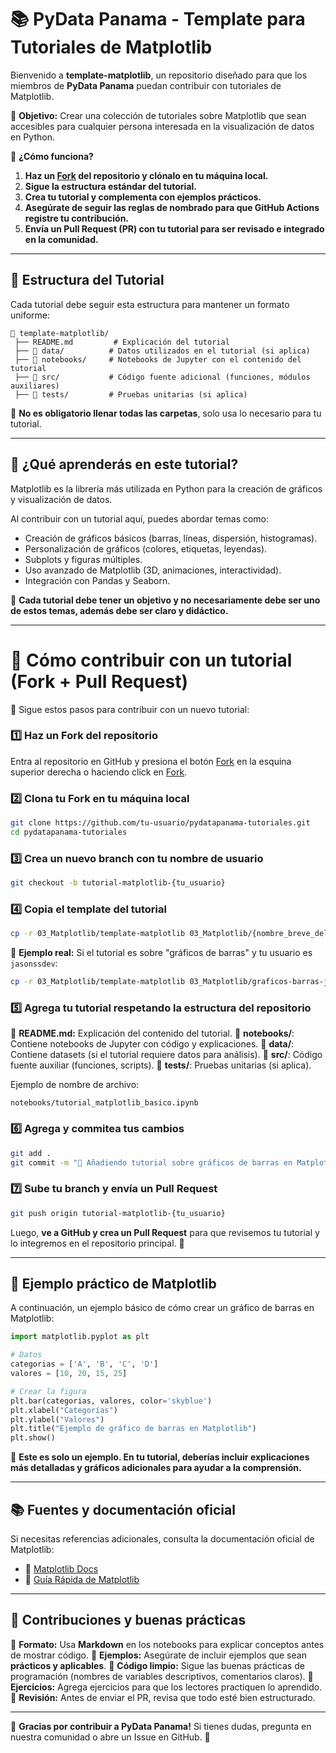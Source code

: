 # 📚 PyData Panama - Template para Tutoriales de Matplotlib

Bienvenido a **template-matplotlib**, un repositorio diseñado para que los miembros de **PyData Panama** puedan contribuir con tutoriales de Matplotlib.

📌 **Objetivo:** Crear una colección de tutoriales sobre Matplotlib que sean accesibles para cualquier persona interesada en la visualización de datos en Python.

📌 **¿Cómo funciona?**
1. **Haz un [Fork](https://github.com/pydatapanama/pydatapanama-tutoriales/fork) del repositorio y clónalo en tu máquina local.**
2. **Sigue la estructura estándar del tutorial.**
3. **Crea tu tutorial y complementa con ejemplos prácticos.**
4. **Asegúrate de seguir las reglas de nombrado para que GitHub Actions registre tu contribución.**
5. **Envía un Pull Request (PR) con tu tutorial para ser revisado e integrado en la comunidad.**

---

## 📂 **Estructura del Tutorial**
Cada tutorial debe seguir esta estructura para mantener un formato uniforme:

```plaintext
📂 template-matplotlib/
 ├── README.md         # Explicación del tutorial
 ├── 📂 data/          # Datos utilizados en el tutorial (si aplica)
 ├── 📂 notebooks/     # Notebooks de Jupyter con el contenido del tutorial
 ├── 📂 src/           # Código fuente adicional (funciones, módulos auxiliares)
 ├── 📂 tests/         # Pruebas unitarias (si aplica)
```

📌 **No es obligatorio llenar todas las carpetas**, solo usa lo necesario para tu tutorial.

---

## 🚀 ¿Qué aprenderás en este tutorial?
Matplotlib es la librería más utilizada en Python para la creación de gráficos y visualización de datos.

Al contribuir con un tutorial aquí, puedes abordar temas como:
- Creación de gráficos básicos (barras, líneas, dispersión, histogramas).
- Personalización de gráficos (colores, etiquetas, leyendas).
- Subplots y figuras múltiples.
- Uso avanzado de Matplotlib (3D, animaciones, interactividad).
- Integración con Pandas y Seaborn.

📌 **Cada tutorial debe tener un objetivo y no necesariamente debe ser uno de estos temas, además debe ser claro y didáctico.**

---

# 🤝 **Cómo contribuir con un tutorial (Fork + Pull Request)**
📒 Sigue estos pasos para contribuir con un nuevo tutorial:

### 1️⃣ **Haz un Fork del repositorio**
Entra al repositorio en GitHub y presiona el botón [Fork](https://github.com/pydatapanama/pydatapanama-tutoriales/fork) en la esquina superior derecha o haciendo click en [Fork](https://github.com/pydatapanama/pydatapanama-tutoriales/fork).

### 2️⃣ **Clona tu Fork en tu máquina local**
```bash
git clone https://github.com/tu-usuario/pydatapanama-tutoriales.git
cd pydatapanama-tutoriales
```

### 3️⃣ **Crea un nuevo branch con tu nombre de usuario**
```bash
git checkout -b tutorial-matplotlib-{tu_usuario}
```

### 4️⃣ **Copia el template del tutorial**
```bash
cp -r 03_Matplotlib/template-matplotlib 03_Matplotlib/{nombre_breve_del_tutorial}-{tu_usuario}
```

📌 **Ejemplo real:** Si el tutorial es sobre "gráficos de barras" y tu usuario es `jasonssdev`:
```bash
cp -r 03_Matplotlib/template-matplotlib 03_Matplotlib/graficos-barras-jasonssdev
```

### 5️⃣ **Agrega tu tutorial respetando la estructura del repositorio**
📌 **README.md:** Explicación del contenido del tutorial.
📌 **notebooks/**: Contiene notebooks de Jupyter con código y explicaciones.
📌 **data/**: Contiene datasets (si el tutorial requiere datos para análisis).
📌 **src/**: Código fuente auxiliar (funciones, scripts).
📌 **tests/**: Pruebas unitarias (si aplica).

Ejemplo de nombre de archivo:
```plaintext
notebooks/tutorial_matplotlib_basico.ipynb
```

### 6️⃣ **Agrega y commitea tus cambios**
```bash
git add .
git commit -m "📁 Añadiendo tutorial sobre gráficos de barras en Matplotlib"
```

### 7️⃣ **Sube tu branch y envía un Pull Request**
```bash
git push origin tutorial-matplotlib-{tu_usuario}
```
Luego, **ve a GitHub y crea un Pull Request** para que revisemos tu tutorial y lo integremos en el repositorio principal. 🚀

---

## 📌 Ejemplo práctico de Matplotlib
A continuación, un ejemplo básico de cómo crear un gráfico de barras en Matplotlib:

```python
import matplotlib.pyplot as plt

# Datos
categorias = ['A', 'B', 'C', 'D']
valores = [10, 20, 15, 25]

# Crear la figura
plt.bar(categorias, valores, color='skyblue')
plt.xlabel("Categorías")
plt.ylabel("Valores")
plt.title("Ejemplo de gráfico de barras en Matplotlib")
plt.show()
```

🔹 **Este es solo un ejemplo. En tu tutorial, deberías incluir explicaciones más detalladas y gráficos adicionales para ayudar a la comprensión.**

---

## 📚 Fuentes y documentación oficial
Si necesitas referencias adicionales, consulta la documentación oficial de Matplotlib:
- 📌 [Matplotlib Docs](https://matplotlib.org/stable/contents.html)
- 📌 [Guía Rápida de Matplotlib](https://matplotlib.org/stable/users/prev_whats_new/whats_new_3.4.0.html)

---

## 🤝 Contribuciones y buenas prácticas
📌 **Formato:** Usa **Markdown** en los notebooks para explicar conceptos antes de mostrar código.
📌 **Ejemplos:** Asegúrate de incluir ejemplos que sean **prácticos y aplicables**.
📌 **Código limpio:** Sigue las buenas prácticas de programación (nombres de variables descriptivos, comentarios claros).
📌 **Ejercicios:** Agrega ejercicios para que los lectores practiquen lo aprendido.
📌 **Revisión:** Antes de enviar el PR, revisa que todo esté bien estructurado.

---

🚀 **Gracias por contribuir a PyData Panama!** Si tienes dudas, pregunta en nuestra comunidad o abre un Issue en GitHub. 🎯

